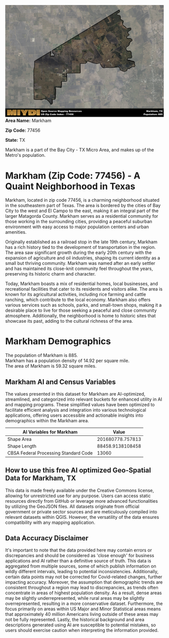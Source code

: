 ![Image Alt Text](../_images/77456.png)
**Area Name:** Markham

**Zip Code:** 77456

**State:** TX

Markham is a part of the Bay City - TX Micro Area, and makes up  of the Metro's population.  

# Markham (Zip Code: 77456) - A Quaint Neighborhood in Texas  

Markham, located in zip code 77456, is a charming neighborhood situated in the southeastern part of Texas. The area is bordered by the cities of Bay City to the west and El Campo to the east, making it an integral part of the larger Matagorda County. Markham serves as a residential community for those working in the surrounding cities, providing a peaceful suburban environment with easy access to major population centers and urban amenities.

Originally established as a railroad stop in the late 19th century, Markham has a rich history tied to the development of transportation in the region. The area saw significant growth during the early 20th century with the expansion of agriculture and oil industries, shaping its current identity as a small but thriving community. Markham was named after an early settler and has maintained its close-knit community feel throughout the years, preserving its historic charm and character.

Today, Markham boasts a mix of residential homes, local businesses, and recreational facilities that cater to its residents and visitors alike. The area is known for its agricultural activities, including rice farming and cattle ranching, which contribute to the local economy. Markham also offers various services such as schools, parks, and small-town shops, making it a desirable place to live for those seeking a peaceful and close community atmosphere. Additionally, the neighborhood is home to historic sites that showcase its past, adding to the cultural richness of the area.

# Markham Demographics

The population of Markham is 885.  
Markham has a population density of 14.92 per square mile.  
The area of Markham is 59.32 square miles.  

## Markham AI and Census Variables

The values presented in this dataset for Markham are AI-optimized, streamlined, and categorized into relevant buckets for enhanced utility in AI and mapping programs. These simplified values have been optimized to facilitate efficient analysis and integration into various technological applications, offering users accessible and actionable insights into demographics within the Markham area.

| AI Variables for Markham | Value |
|-------------|-------|
| Shape Area | 201680778.757813 |
| Shape Length | 88458.9138108458 |
| CBSA Federal Processing Standard Code | 13060 |

## How to use this free AI optimized Geo-Spatial Data for Markham, TX

This data is made freely available under the Creative Commons license, allowing for unrestricted use for any purpose. Users can access static resources directly from GitHub or leverage more advanced functionalities by utilizing the GeoJSON files. All datasets originate from official government or private sector sources and are meticulously compiled into relevant datasets within QGIS. However, the versatility of the data ensures compatibility with any mapping application.

## Data Accuracy Disclaimer
It's important to note that the data provided here may contain errors or discrepancies and should be considered as 'close enough' for business applications and AI rather than a definitive source of truth. This data is aggregated from multiple sources, some of which publish information on wildly different intervals, leading to potential inconsistencies. Additionally, certain data points may not be corrected for Covid-related changes, further impacting accuracy. Moreover, the assumption that demographic trends are consistent throughout a region may lead to discrepancies, as trends often concentrate in areas of highest population density. As a result, dense areas may be slightly underrepresented, while rural areas may be slightly overrepresented, resulting in a more conservative dataset. Furthermore, the focus primarily on areas within US Major and Minor Statistical areas means that approximately 40 million Americans living outside of these areas may not be fully represented. Lastly, the historical background and area descriptions generated using AI are susceptible to potential mistakes, so users should exercise caution when interpreting the information provided.
